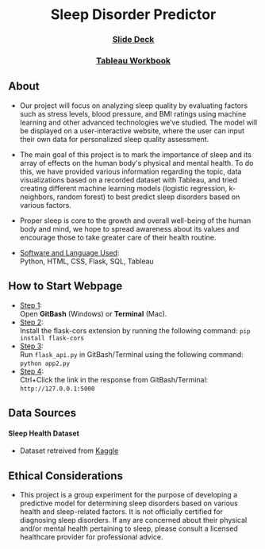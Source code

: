<a id="readme-top"></a>
<div align='center'>
<h1 align='center'>Sleep Disorder Predictor </h1>
</div>
<h3 align='center'><a 
href="https://docs.google.com/presentation/d/1axaM-g6KsCU3BL2MD_DiyBGnYvH5An_b1OsIsz29BAM/edit?usp=sharing"><ins>Slide Deck</a></h3>
</div>
<h3 align='center'><a 
href="https://public.tableau.com/app/profile/sean.weeks/viz/Sleep_Tableau_Packaged_Workbook/Analysis"><ins>Tableau Workbook</a></h3>
</div>

## About

- Our project will focus on analyzing sleep quality by evaluating factors such as stress levels, blood pressure, and BMI ratings using machine learning and other advanced technologies we’ve studied. The model will be displayed on a user-interactive website, where the user can input their own data for personalized sleep quality assessment.

- The main goal of this project is to mark the importance of sleep and its array of effects on the human body's physical and mental health. To do this, we have provided various information regarding the topic, data visualizations based on a recorded dataset with Tableau, and tried creating different machine learning models (logistic regression, k-neighbors, random forest) to best predict sleep disorders based on various factors.

- Proper sleep is core to the growth and overall well-being of the human body and mind, we hope to spread awareness about its values and encourage those to take greater care of their health routine.

*  <ins>Software and Language Used</ins>:<br></ins>
Python, HTML, CSS, Flask, SQL, Tableau
            
## How to Start Webpage
*  <ins>Step 1</ins>:<br></ins>
  Open **GitBash** (Windows) or **Terminal** (Mac).
*  <ins>Step 2</ins>:<br></ins>
  Install the flask-cors extension by running the following command: `pip install flask-cors`
*  <ins>Step 3</ins>:<br></ins>
  Run `flask_api.py` in GitBash/Terminal using the following command: `python app2.py`
*  <ins>Step 4</ins>:<br></ins>
  Ctrl+Click the link in the response from GitBash/Terminal: `http://127.0.0.1:5000`

## Data Sources
#### Sleep Health Dataset
* Dataset retreived from [Kaggle](https://www.kaggle.com/code/amalyasser/shhh-i-want-to-sleep/input)

## Ethical Considerations
* This project is a group experiment for the purpose of developing a predictive model for determining sleep disorders based on various health and sleep-related factors. It is not officially certified for diagnosing sleep disorders. If any are concerned about their physical and/or mental health pertaining to sleep, please consult a licensed healthcare provider for professional advice.
